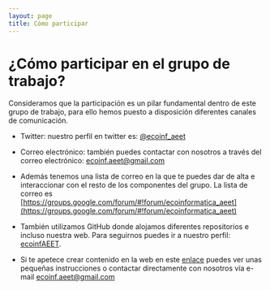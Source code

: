 ```yaml
---
layout: page
title: Cómo participar
---
```


# ¿Cómo participar en el grupo de trabajo? 

Consideramos que la participación es un pilar fundamental dentro de este grupo de trabajo, para ello hemos puesto a disposición diferentes canales de comunicación. 

* Twitter: nuestro perfil en twitter es: [@ecoinf_aeet](https://twitter.com/ecoinf_aeet) 

* Correo electrónico: también puedes contactar con nosotros a través del correo electrónico: [ecoinf.aeet@gmail.com](mailto:ecoinf.aeet@gmail.com) 

* Además tenemos una lista de correo en la que te puedes dar de alta e interaccionar con el resto de los componentes del grupo. La lista de correo es [https://groups.google.com/forum/#!forum/ecoinformatica_aeet](https://groups.google.com/forum/#!forum/ecoinformatica_aeet) 

* También utilizamos GitHub donde alojamos diferentes repositorios e incluso nuestra web. Para seguirnos puedes ir a nuestro perfil: [ecoinfAEET](https://github.com/ecoinfAEET). 

* Si te apetece crear contenido en la web en este [enlace](http://ecoinfaeet.github.io/2015/04/04/publicar-contenido/) puedes ver unas pequeñas instrucciones o contactar directamente con nosotros vía e-mail [ecoinf.aeet@gmail.com](mailto:ecoinf.aeet@gmail.com) 


